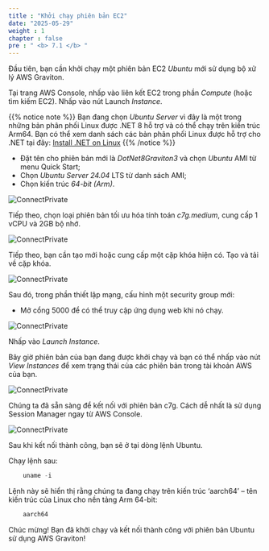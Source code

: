 ```yaml
---
title : "Khởi chạy phiên bản EC2"
date: "2025-05-29"
weight : 1
chapter : false
pre : " <b> 7.1 </b> "
---
```



Đầu tiên, bạn cần khởi chạy một phiên bản EC2 *Ubuntu* mới sử dụng bộ xử lý AWS Graviton.

Tại trang AWS Console, nhấp vào liên kết EC2 trong phần *Compute* (hoặc tìm kiếm EC2). Nhấp vào nút Launch *Instance*.

{{% notice note %}}
Bạn đang chọn *Ubuntu Server* vì đây là một trong những bản phân phối Linux được .NET 8 hỗ trợ và có thể chạy trên kiến trúc Arm64. Bạn có thể xem danh sách các bản phân phối Linux được hỗ trợ cho .NET tại đây: [Install .NET on Linux](https://learn.microsoft.com/en-us/dotnet/core/install/linux) 
{{% /notice %}}

- Đặt tên cho phiên bản mới là *DotNet8Graviton3* và chọn *Ubuntu* AMI từ menu Quick Start;
- Chọn *Ubuntu Server 24.04* LTS từ danh sách AMI;
- Chọn kiến trúc *64-bit (Arm)*.

![ConnectPrivate](../../../images/7-Graviton/7.1.png)

Tiếp theo, chọn loại phiên bản tối ưu hóa tính toán *c7g.medium*, cung cấp 1 vCPU và 2GB bộ nhớ.

![ConnectPrivate](../../../images/7-Graviton/7.2.png)

Tiếp theo, bạn cần tạo mới hoặc cung cấp một cặp khóa hiện có. Tạo và tải về cặp khóa.

![ConnectPrivate](../../../images/7-Graviton/7.2.1.png)

Sau đó, trong phần thiết lập mạng, cấu hình một security group mới:

- Mở cổng 5000 để có thể truy cập ứng dụng web khi nó chạy.

![ConnectPrivate](../../../images/7-Graviton/7.3.png)

Nhấp vào *Launch Instance*.

Bây giờ phiên bản của bạn đang được khởi chạy và bạn có thể nhấp vào nút *View Instances* để xem trạng thái của các phiên bản trong tài khoản AWS của bạn.

![ConnectPrivate](../../../images/7-Graviton/7.4.png)

Chúng ta đã sẵn sàng để kết nối với phiên bản c7g. Cách dễ nhất là sử dụng Session Manager ngay từ AWS Console.

![ConnectPrivate](../../../images/7-Graviton/7.5.png)

Sau khi kết nối thành công, bạn sẽ ở tại dòng lệnh Ubuntu.

Chạy lệnh sau:

```csharp
    uname -i
```

Lệnh này sẽ hiển thị rằng chúng ta đang chạy trên kiến trúc ‘aarch64’ – tên kiến trúc của Linux cho nền tảng Arm 64-bit:

```csharp
    aarch64
```

Chúc mừng! Bạn đã khởi chạy và kết nối thành công với phiên bản Ubuntu sử dụng AWS Graviton!